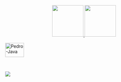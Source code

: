 <div align="center">
  <a href="https://github.com/pedroonovais">
  <img height="100em" src="https://github-readme-stats.vercel.app/api?username=pedroonovais&show_icons=true&theme=dark&include_all_commits=true&count_private=true"/>
  <img height="100em" src="https://github-readme-stats.vercel.app/api/top-langs/?username=pedroonovais&layout=compact&langs_count=7&theme=dark"/>
</div>
<div style="display: inline_block"><br>
  <img align="center" alt="Pedro-Java" height="45" width="60" src="https://cdn.jsdelivr.net/gh/devicons/devicon/icons/java/java-plain.svg"/>
</div>

##

<div><br>
  <a text-align="center" href="https://instagram.com/pedroo.novais" target="_blank"><img src="https://img.shields.io/badge/-Instagram-%23E4405F?style=for-the-badge&logo=instagram&logoColor=white" target="_blank"></a>                                                                                                                                           
</div>
